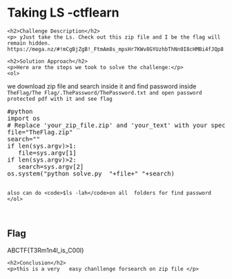 
<!DOCTYPE html>
<html>

<body>
    <h1>Taking LS -ctflearn</h1>

    <h2>Challenge Description</h2>
    <p> yJust take the Ls. Check out this zip file and I be the flag will remain hidden. https://mega.nz/#!mCgBjZgB!_FtmAm8s_mpsHr7KWv8GYUzhbThNn0I8cHMBi4fJQp8
 
</p>
 
    <h2>Solution Approach</h2>
    <p>Here are the steps we took to solve the challenge:</p>
    <ol>
we download zip file and search inside it and find password inside
<code>
TheFlag/The Flag/.ThePassword/ThePassword.txt
and open password protected pdf  with it and see flag
</code>
<pre>
#python
import os
# Replace 'your_zip_file.zip' and 'your_text' with your specific zip file and text
file="TheFlag.zip"
search=""
if len(sys.argv)>1:
   file=sys.argv[1]
if len(sys.argv)>2:
   search=sys.argv[2]
os.system("python solve.py  "+file+" "+search)

</pre>
       
    also can do <code>$ls -lah</code>on all  folders for find password
    </ol>
<br>
    <h2>Flag</h2>
    <p class="flag">ABCTF{T3Rm1n4l_is_C00l}
</p>

    <h2>Conclusion</h2>
    <p>this is a very   easy chanllenge forsearch on zip file </p>
</body>
</html>


